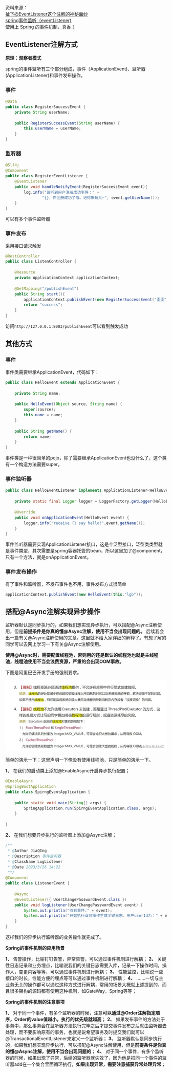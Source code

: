 资料来源：<br/>
[扯下@EventListener这个注解的神秘面纱](https://juejin.cn/post/7220251777685602363)<br/>
[spring事件监听（eventListener)](https://juejin.cn/post/6988040622984658958)<br/>
[使用上 Spring 的事件机制，真香！](https://mp.weixin.qq.com/s/fWBldeODiqhbssh95SrRpA)

## EventListener注解方式

**原理：观察者模式**

spring的事件监听有三个部分组成，事件（ApplicationEvent)、监听器(ApplicationListener)和事件发布操作。

### 事件

```java
@Data
public class RegisterSuccessEvent {
    private String userName;

    public RegisterSuccessEvent(String userName) {
        this.userName = userName;
    }
}
```

### 监听器

```java
@Slf4j
@Component
public class RegisterEventListener {
    @EventListener
    public void handleNotifyEvent(RegisterSuccessEvent event){
        log.info("监听到用户注册成功事件：" +
                "{}，你注册成功了哦。记得来玩儿~", event.getUserName());
    }
}
```

可以有多个事件监听器

### 事件发布

采用接口请求触发

```java
@RestController
public class ListenController {

    @Resource
    private ApplicationContext applicationContext;

    @GetMapping("/publishEvent")
    public String start(){
        applicationContext.publishEvent(new RegisterSuccessEvent("歪歪"));
        return "success";
    }
}
```

访问`http://127.0.0.1:8003/publishEvent`可以看到触发成功

## 其他方式

### 事件

事件类需要继承ApplicationEvent，代码如下：

```java
public class HelloEvent extends ApplicationEvent {
    
    private String name;
    
    public HelloEvent(Object source, String name) {
        super(source);
        this.name = name;
    }
    
    public String getName() {
        return name;
    }
}
```

事件类是一种很简单的pojo，除了需要继承ApplicationEvent也没什么了，这个类有一个构造方法需要super。

### 事件监听器

```java
public class HelloEventListener implements ApplicationListener<HelloEvent> {

    private static final Logger logger = LoggerFactory.getLogger(HelloEventListener.class);

    @Override
    public void onApplicationEvent(HelloEvent event) {
        logger.info("receive {} say hello!",event.getName());
    }
}
```

事件监听器需要实现ApplicationListener接口，这是个泛型接口，泛型类类型就是事件类型，其次需要是spring容器托管的bean，所以这里加了@component，只有一个方法，就是onApplicationEvent。

### 事件发布操作

有了事件和监听器，不发布事件也不用，事件发布方式很简单

```java
applicationContext.publishEvent(new HelloEvent(this,"lgb"));
```

## **搭配@Async注解实现异步操作**

监听器默认是同步执行的，如果我们想实现异步执行，可以搭配@Async注解使用，但是**前提条件是你真的懂@Async注解，使用不当会出现问题的。** 后续我会出一篇有关@Async注解使用的文章。这里就不给大家详细的解释了。有想了解的同学可以去网上学习一下有关@Async注解使用。

**使用@Async时，需要配置线程池，否则用的还是默认的线程池也就是主线程池，线程池使用不当会浪费资源，严重的会出现OOM事故。**

下图是阿里巴巴开发手册的强制要求。

![refgerg](img/refgerg.jpg)

简单的演示一下：这里声明一下俺没有使用线程池，只是简单的演示一下。

**1、** 在我们的启动类上添加@EnableAsync开启异步执行配置；

```java
@EnableAsync
@SpringBootApplication
public class SpirngEventApplication {

    public static void main(String[] args) {
        SpringApplication.run(SpirngEventApplication.class, args);
    }

}
```

**2、** 在我们想要异步执行的监听器上添加@Async注解；

```java
/**
 * @Author JiaQIng
 * @Description 事件监听器
 * @ClassName LogListener
 * @Date 2023/3/26 14:22
 **/
@Component
public class ListenerEvent {
    
    @Async
    @EventListener({ UserChangePasswordEvent.class })
    public void logListener(UserChangePasswordEvent event) {
        System.out.println("收到事件:" + event);
        System.out.println("开始执行业务操作生成关键日志。用户userId为：" + event.getUserId());
    }
}
```

这样我们的异步执行监听器的业务操作就完成了。

**Spring的事件机制的应用场景**

**1、** 告警操作，比喻钉钉告警，异常告警，可以通过事件机制进行解耦；
**2、** 关键性日志记录和业务埋点，比喻说我们的关键日志需要入库，记录一下操作时间，操作人，变更内容等等，可以通过事件机制进行解耦；
**3、** 性能监控，比喻说一些接口的时长，性能方便的埋点等可以通过事件机制进行解耦；
**4、** .......一切与主业务无关的操作都可以通过这种方式进行解耦，常用的场景大概就上述提到的，而且很多架构的源码都有使用这种机制，如GateWay，Spring等等；

**Spring的事件机制的注意事项**

**1、** 对于同一个事件，有多个监听器的时候，注意**可以通过@Order注解指定顺序，Order的value值越小，执行的优先级就越高**；
**2、** 如果发布事件的方法处于事务中，那么事务会在监听器方法执行完毕之后才提交事件发布之后就由监听器去处理，而不要影响原有的事务，也就是说希望事务及时提交我们就可以@TransactionalEventListener来定义一个监听器；
**3、** 监听器默认是同步执行的，如果我们想实现异步执行，可以搭配@Async注解使用，但是**前提条件是你真的懂@Async注解，使用不当会出现问题的**；
**4、** 对于同一个事件，有多个监听器的时候，如果出现了异常，后续的监听器就失效了，因为他是把同一个事件的监听器add在一个集合里面循环执行，**如果出现异常，需要注意捕获异常处理异常**；